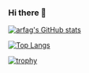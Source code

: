 ### Hi there 👋

<!--
**arfag/arfag** is a ✨ _special_ ✨ repository because its `README.md` (this file) appears on your GitHub profile.

Here are some ideas to get you started:

- 🔭 I’m currently working on ...
- 🌱 I’m currently learning ...
- 👯 I’m looking to collaborate on ...
- 🤔 I’m looking for help with ...
- 💬 Ask me about ...
- 📫 How to reach me: ...
- 😄 Pronouns: ...
- ⚡ Fun fact: ...
-->

[![arfag's GitHub stats](https://github-readme-stats.vercel.app/api?username=arfag&theme=vue-dark&show_icons=true)](https://github.com/arfag/github-readme-stats)

[![Top Langs](https://github-readme-stats.vercel.app/api/top-langs/?username=arfag&theme=vue-dark&show_icons=true&layout=compact)](https://github.com/arfag/github-readme-stats)

[![trophy](https://github-profile-trophy.vercel.app/?username=arfag)](https://github.com/ryo-ma/github-profile-trophy)

